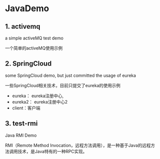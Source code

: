 # JavaDemo

## 1. activemq

a simple activeMQ test demo

一个简单的activeMQ使用示例

## 2. SpringCloud

some SpringCloud demo, but just committed the usage of eureka

一些SpringCloud相关技术，目前只提交了eureka的使用示例

- eureka： eureka注册中心,
- eureka2： eureka注册中心2
- client：客户端

## 3. test-rmi

Java RMI Demo

RMI（Remote Method Invocation，远程方法调用），是一种基于Java的远程方法调用技术，是Java特有的一种RPC实现。
